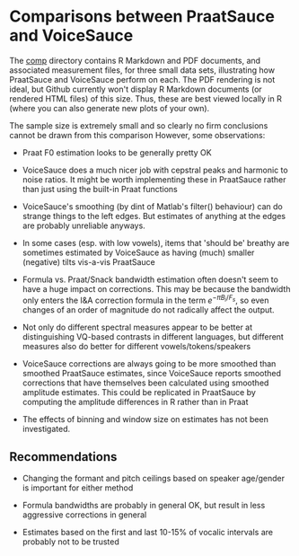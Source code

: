 # Comparisons between PraatSauce and VoiceSauce

The [comp](./comp) directory contains R Markdown and PDF documents, and associated measurement files, for three small data sets, illustrating how PraatSauce and VoiceSauce perform on each. The PDF rendering is not ideal, but Github currently won't display R Markdown documents (or rendered HTML files) of this size. Thus, these are best viewed locally in R (where you can also generate new plots of your own).

The sample size is extremely small and so clearly no firm conclusions cannot be drawn from this comparison However, some observations:

- Praat F0 estimation looks to be generally pretty OK

- VoiceSauce does a much nicer job with cepstral peaks and harmonic to noise ratios. It might be worth implementing these in PraatSauce rather than just using the built-in Praat functions

- VoiceSauce's smoothing (by dint of Matlab's filter() behaviour) can do strange things to the left edges. But estimates of anything at the edges are probably unreliable anyways.

- In some cases (esp. with low vowels), items that 'should be' breathy are sometimes estimated by VoiceSauce as having (much) smaller (negative) tilts vis-a-vis PraatSauce

- Formula vs. Praat/Snack bandwidth estimation often doesn't seem to have a huge impact on corrections. This may be because the bandwidth only enters the I&A correction formula in the term $e^{-\pi B_i/F_s}$, so even changes of an order of magnitude do not radically affect the output.

- Not only do different spectral measures appear to be better at distinguishing VQ-based contrasts in different languages, but different measures also do better for different vowels/tokens/speakers

- VoiceSauce corrections are always going to be more smoothed than smoothed PraatSauce estimates, since VoiceSauce reports smoothed corrections that have themselves been calculated using smoothed amplitude estimates. This could be replicated in PraatSauce by computing the amplitude differences in R rather than in Praat
 
- The effects of binning and window size on estimates has not been investigated.

## Recommendations

- Changing the formant and pitch ceilings based on speaker age/gender is important for either method

- Formula bandwidths are probably in general OK, but result in less aggressive corrections in general

- Estimates based on the first and last 10-15% of vocalic intervals are probably not to be trusted

